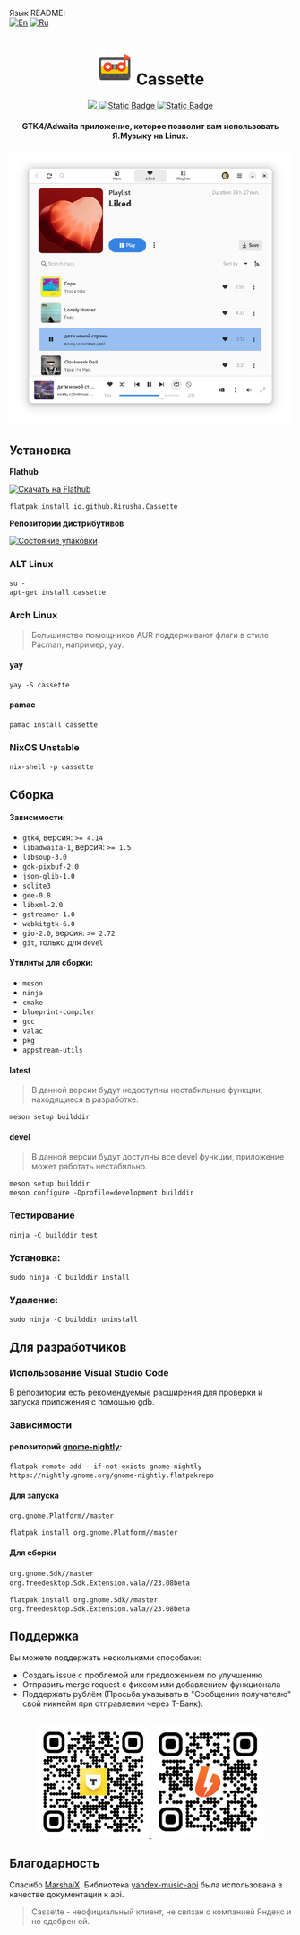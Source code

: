 Язык README: \
[![En](https://img.shields.io/badge/en-gray)](README.md)
[![Ru](https://img.shields.io/badge/ru-green)](docs/README-ru.md)

<div align="center">
  <h1>
    <img
      src="data/icons/hicolor/scalable/apps/io.github.Rirusha.Cassette.svg"
      height="64"
    />
    Cassette
  </h1>

  <a href="https://stopthemingmy.app">
    <img src="https://stopthemingmy.app/badge.svg"/>
  </a>

  <a href="https://t.me/CassetteGNOME_Devlog">
    <img alt="Static Badge" src="https://img.shields.io/badge/Канал-blue?style=flat&logo=telegram">
  </a>

  <a href="https://t.me/CassetteGNOME_Devlog">
    <img alt="Static Badge" src="https://img.shields.io/badge/Чат-blue?style=flat&logo=telegram">
  </a>
</div>

<div align="center"><h4>GTK4/Adwaita приложение, которое позволит вам использовать Я.Музыку на Linux.</h4></div>

<div align="center">
  <img src="data/images/1-liked.png" alt="Preview"/>
</div>

## Установка

**Flathub**

<a href="https://flathub.org/apps/details/io.github.Rirusha.Cassette">
  <img width='240' alt='Скачать на Flathub' src='https://flathub.org/assets/badges/flathub-badge-en.svg'/>
</a>

```shell
flatpak install io.github.Rirusha.Cassette
```

**Репозитории дистрибутивов**

[![Состояние упаковки](https://repology.org/badge/vertical-allrepos/cassette.svg)](https://repology.org/project/cassette/versions)

### ALT Linux
```shell
su -
apt-get install cassette
```

### Arch Linux

> Большинство помощников AUR поддерживают флаги в стиле Pacman, например, yay.

#### yay
```shell
yay -S cassette
```

#### pamac
```shell
pamac install cassette
```

### NixOS Unstable	
```shell
nix-shell -p cassette
```

## Сборка

#### Зависимости:

* `gtk4`, версия: `>= 4.14`
* `libadwaita-1`, версия: `>= 1.5`
* `libsoup-3.0`
* `gdk-pixbuf-2.0`
* `json-glib-1.0`
* `sqlite3`
* `gee-0.8`
* `libxml-2.0`
* `gstreamer-1.0`
* `webkitgtk-6.0`
* `gio-2.0`, версия: `>= 2.72`
* `git`, только для `devel`

#### Утилиты для сборки:

* `meson`
* `ninja`
* `cmake`
* `blueprint-compiler`
* `gcc`
* `valac`
* `pkg`
* `appstream-utils`

#### latest

> В данной версии будут недоступны нестабильные функции, находящиеся в разработке.
```shell
meson setup builddir
```

#### devel

> В данной версии будут доступны все devel функции, приложение может работать нестабильно.
```shell
meson setup builddir
meson configure -Dprofile=development builddir
```

### Тестирование
```shell
ninja -C builddir test
```

### Установка:
```shell
sudo ninja -C builddir install
```

### Удаление:
```shell
sudo ninja -C builddir uninstall
```

## Для разработчиков

### Использование Visual Studio Code
В репозитории есть рекомендуемые расширения для проверки и запуска приложения с помощью gdb.

### Зависимости

#### репозиторий [gnome-nightly](https://wiki.gnome.org/Apps/Nightly):
```shell
flatpak remote-add --if-not-exists gnome-nightly https://nightly.gnome.org/gnome-nightly.flatpakrepo
```

#### Для запуска 
`org.gnome.Platform//master`
```shell
flatpak install org.gnome.Platform//master
```

#### Для сборки
`org.gnome.Sdk//master` \
`org.freedesktop.Sdk.Extension.vala//23.08beta`
```shell
flatpak install org.gnome.Sdk//master org.freedesktop.Sdk.Extension.vala//23.08beta
```

## Поддержка

Вы можете поддержать несколькими способами:
- Создать issue с проблемой или предложением по улучшению
- Отправить merge request с фиксом или добавлением функционала
- Поддержать рублём (Просьба указывать в "Сообщении получателю" свой никнейм при отправлении через Т-Банк):

<br>

<div align="center">
  <a href="https://www.tbank.ru/cf/21GCxLuFuE9">
    <img height="200" src="../data/assets/tbank.png" alt="Tinkoff">
  </a>
  <a href="https://boosty.to/rirusha/donate">
    <img height="200" src="../data/assets/boosty.png" alt="boosty.to">
  </a>
</div>

## Благодарность
Спасибо [MarshalX](https://github.com/MarshalX). Библиотека [yandex-music-api](https://github.com/MarshalX/yandex-music-api) была использована в качестве документации к api.

> Cassette - неофициальный клиент, не связан с компанией Яндекс и не одобрен ей.

